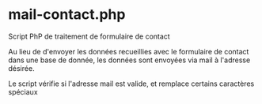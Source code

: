 # mail-contact.php

Script PhP de traitement de formulaire de contact 

Au lieu de d'envoyer les données recueillies avec le formulaire de contact dans une base de donnée,
les données sont envoyées via mail à l'adresse désirée.

Le script vérifie si l'adresse mail est valide, et remplace certains caractères spéciaux
